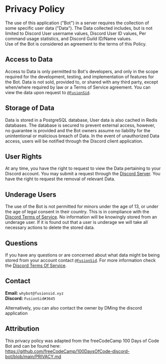 # Privacy Policy

The use of this application ("Bot") in a server requires the collection of some specific user data ("Data"). The Data collected includes, but is not limited to Discord User username values, Discord User ID values, Per command usage statistics, and Discord Guild ID/Name values.  
Use of the Bot is considered an agreement to the terms of this Policy. 

## Access to Data

Access to Data is only permitted to Bot's developers, and only in the scope required for the development, testing, and implementation of features for the Bot. Data is not sold, provided to, or shared with any third party, except when/where required by law or a Terms of Service agreement. You can view the data upon request to [`@FusionSid`](#contact). 

## Storage of Data

Data is stored in a PostgreSQL database, User data is also cached in Redis databases. The database is secured to prevent external access, however, no guarantee is provided and the Bot owners assume no liability for the unintentional or malicious breach of Data. In the event of unauthorized Data access, users will be notified through the Discord client application.

## User Rights

At any time, you have the right to request to view the Data pertaining to your Discord account. You may submit a request through the [Discord Server](https://discord.gg/ryEmgnpKND). You have the right to request the removal of relevant Data.

## Underage Users

The use of the Bot is not permitted for minors under the age of 13, or under the age of legal consent in their country. This is in compliance with the [Discord Terms of Service](https://discord.com/terms). No information will be knowingly stored from an underage user. If it is found out that a user is underage we will take all necessary actions to delete the stored data.

## Questions

If you have any questions or are concerned about what data might be being stored from your account contact [`@FusionSid`](#contact). For more information check the [Discord Terms Of Service](https://discord.com/terms).

## Contact

**Email:** `whybot@fusionsid.xyz`  
**Discord:** `FusionSid#3645`  

Alternatively, you can also contact the owner by DMing the discord application

## Attribution

This privacy policy was adapted from the freeCodeCamp 100 Days of Code Bot and can be found here: https://github.com/freeCodeCamp/100DaysOfCode-discord-bot/blob/main/PRIVACY.md